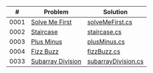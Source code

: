 |  #  | Problem       | Solution |
| :-: | ------------- | -------- |
| 0001 | [Solve Me First](https://www.hackerrank.com/challenges/solve-me-first/problem?isFullScreen=truehttps://leetcode.com/problems/two-sum/) | [solveMeFirst.cs](./algorithms/01_solveMeFirst/Program.cs) |
| 0002 | [Staircase](https://www.hackerrank.com/challenges/staircase/problem?isFullScreen=true) | [staircase.cs](./algorithms/stairCase/Program.cs) |
| 0003 | [Plus Minus](https://www.hackerrank.com/challenges/plus-minus/problem) | [plusMinus.cs](./algorithms/plusMinus/Program.cs) |
| 0004 | [Fizz Buzz](https://www.hackerrank.com/challenges/fizzbuzz/problem) | [fizzBuzz.cs](./algorithms/02_FizzBuzz/Program.cs) |
| 0033 | [Subarray Division](https://www.hackerrank.com/challenges/the-birthday-bar/problem) | [subarrayDivision.cs](./algorithms/33_Subarray_Division/subarrayDivision.cs) |
